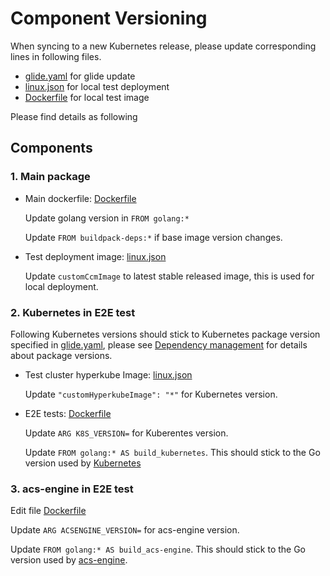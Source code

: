 # Component Versioning

When syncing to a new Kubernetes release, please update corresponding lines in following files.
- [glide.yaml](/glide.yaml) for glide update
- [linux.json](/tests/k8s-azure/manifest/linux.json) for local test deployment
- [Dockerfile](/tests/k8s-azure/Dockerfile) for local test image

Please find details as following

## Components
### 1. Main package
- Main dockerfile: [Dockerfile](/Dockerfile)
    
    Update golang version in `FROM golang:*`

    Update `FROM buildpack-deps:*` if base image version changes.

- Test deployment image: [linux.json](/tests/k8s-azure/manifest/linux.json)

  Update `customCcmImage` to latest stable released image, this is used for local deployment.

### 2. Kubernetes in E2E test
Following Kubernetes versions should stick to Kubernetes package version specified in [glide.yaml](/glide.yaml), please see [Dependency management](dependency-management.md) for details about package versions.

   - Test cluster hyperkube Image: [linux.json](/tests/k8s-azure/manifest/linux.json)
     
     Update `"customHyperkubeImage": "*"` for Kubernetes version.

   - E2E tests: [Dockerfile](/tests/k8s-azure/Dockerfile)
 
     Update `ARG K8S_VERSION=` for Kuberentes version.
 
     Update `FROM golang:* AS build_kubernetes`. This should stick to the Go version used by [Kubernetes](https://github.com/kubernetes/kubernetes/blob/master/build/build-image/cross/Dockerfile)

### 3. acs-engine in E2E test
   Edit file [Dockerfile](/tests/k8s-azure/Dockerfile)

   Update `ARG ACSENGINE_VERSION=` for acs-engine version.

   Update `FROM golang:* AS build_acs-engine`.
   This should stick to the Go version used by [acs-engine](https://github.com/Azure/acs-engine/blob/master/Dockerfile).

